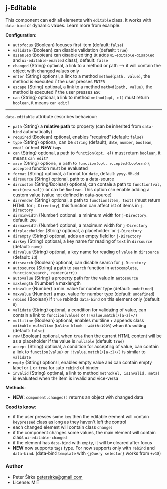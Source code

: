 ## j-Editable

This component can edit all elements with `editable` class. It works with `data-bind` or dynamic values. Learn more from example.

__Configuration__:

- `autofocus` {Boolean} focuses first item (default: `false`)
- `validate` {Boolean} can disable validation (default: `true`)
- `disabled` {Boolean} can disable editing (it adds `ui-editable-disabled` and `ui-editable-enabled` class), default: `false`
- `changed` {String} optional, a link to a method or path --> it will contain the object with changed values only
- `enter` {String} optional, a link to a method `method(path, value)`, the method is executed if the user presses `ENTER`
- `escape` {String} optional, a link to a method `method(path, value)`, the method is executed if the user presses `ESC`
- `can` {String} optional, a link to method `method(opt, el)` must return `boolean`, it means `can edit?`

---

`data-editable` attribute describes behaviour:

- `path` {String} a __relative path__ to property (can be inherited from `data-bind` automatically)
- `required` {Boolean} optional, enables "required" (default: `false`)
- `type` {String} optional, can be `string` (default), `date`, `number`, `boolean`, `email` or `html` __NEW__ `tags`
- `can` {String} optional, a path to `function(opt, el)` must return `boolean`, it means `can edit?`
- `save` {String} optional, a path to `function(opt, accepted(boolean))`, `accepted` function must be evaluated
- `format` {String} optional, a format for `date`, default: `yyyy-MM-dd`
- `dirsource` {String} optional, path to a data-source
- `dircustom` {String/Boolean} optional, can contain a path to `function(val, next(new_val))` or can be `Boolean`. This option can enable adding a custom value (value not defined in data-source)
- `dirrender` {String} optional, a path to `function(item, text)` (must return HTML for `j-Directory`), this function can affect list of items in `j-Directory`
- `dirminwidth` {Number} optional, a minimum width for `j-Directory`, default: `200`
- `dirmaxwidth` {Number} optional, a maximum width for `j-Directory`
- `dirplaceholder` {String} optional, a placeholder for `j-Directory`
- `dirempty` {String} optional, adds an empty field for `j-Directory`
- `dirkey` {String} optional, a key name for reading of `text` in `dirsource` (default: `name`)
- `dirvalue` {String} optional, a key name for reading of `value` in `dirsource` (default: `id`)
- `dirsearch` {Boolean} optional, can disable search for `j-Directory`
- `autosource` {String} a path to `search` function in `autocomplete`, `function(search, render(arr))`
- `autovalue` {String} a property path for the value in `autosource`
- `maxlength` {Number} a maxlength
- `minvalue` {Number} a min. value for number type (default: `undefined`)
- `maxvalue` {Number} a max. value for number type (default: `undefined`)
- `rebind` {Boolean} if `true` rebinds `data-bind` on this element only (default: `0`)
- `validate` {String} optional, a condition for validating of value, can contain a link to `function(value)` or `!!value.match(/[a-z]+/)`
- `multiline` {Boolean} optional, enables multiline + appends class `editable-multiline` (`inline-block` + `width:100%`) when it's editing (default: `false`)
- `raw` {Boolean} optional, when `true` then the current HTML content will be as a placeholder if the value is `nullable` (default: `true`)
- `accept` {String} optional, a condition for accepting of value, can contain a link to `function(value)` or `!!value.match(/[a-z]+/)` is similar to `validate`
- `empty` {String} optional, enables empty value and can contain empty label or `1` or `true` for auto `rebind` of binder
- `invalid` {String} optional, a link to method `method(el, isInvalid, meta)` is evaluated when the item is invalid and vice-versa

__Methods__:

- __NEW__: `component.changed()` returns an object with changed data

__Good to know__:

- if the user presses some `key` then the editable element will contain `keypressed` class as long as they haven't left the control
- each changed element will contain class `changed`
- if the component changes some values, the main element will contain class `ui-editable-changed`
- if the element has `data-bind` with `empty`, it will be cleared after focus
- __NEW__ now supports `tags` type. For now supports only with `rebind` and `data-bind`. (data-bind `template` with `{jQuery selector}` works from `+v18`)

### Author

- Peter Širka <petersirka@gmail.com>
- License: MIT